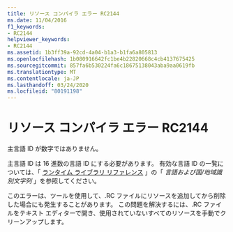 ```yaml
---
title: リソース コンパイラ エラー RC2144
ms.date: 11/04/2016
f1_keywords:
- RC2144
helpviewer_keywords:
- RC2144
ms.assetid: 1b3ff39a-92cd-4a04-b1a3-b1fa6a805813
ms.openlocfilehash: 1b080916642fc1be4b22820668c4cb4137675425
ms.sourcegitcommit: 857fa6b530224fa6c18675138043aba9aa0619fb
ms.translationtype: MT
ms.contentlocale: ja-JP
ms.lasthandoff: 03/24/2020
ms.locfileid: "80191198"
---
```

# <a name="resource-compiler-error-rc2144"></a>リソース コンパイラ エラー RC2144

主言語 ID が数字ではありません。

主言語 ID は 16 進数の言語 ID にする必要があります。 有効な言語 ID の一覧については、「 [ランタイム ライブラリ リファレンス](../../c-runtime-library/locale-names-languages-and-country-region-strings.md) 」の「 *言語および国/地域識別文字列* 」を参照してください。

このエラーは、ツールを使用して、.RC ファイルにリソースを追加してから削除した場合にも発生することがあります。 この問題を解決するには、.RC ファイルをテキスト エディターで開き、使用されていないすべてのリソースを手動でクリーンアップします。
